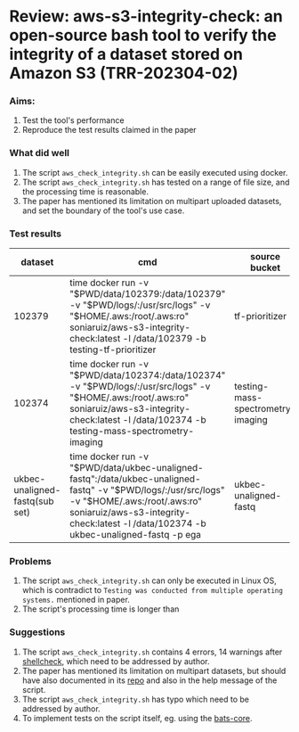 # Review: aws-s3-integrity-check: an open-source bash tool to verify the integrity of a dataset stored on Amazon S3 (TRR-202304-02)

### Aims:
1. Test the tool's performance
2. Reproduce the test results claimed in the paper

### What did well
1. The script `aws_check_integrity.sh` can be easily executed using docker.
2. The script `aws_check_integrity.sh` has tested on a range of file size, and the processing time is reasonable.
3. The paper has mentioned its limitation on multipart uploaded datasets, and set the boundary of the tool's use case.

### Test results
| dataset                        | cmd                                                                                                                                                                                                                                   | source bucket                     | source size | processing time |
|--------------------------------|---------------------------------------------------------------------------------------------------------------------------------------------------------------------------------------------------------------------------------------|-----------------------------------|-------------|-----------------|
| 102379                         | time docker run -v "$PWD/data/102379:/data/102379" -v "$PWD/logs/:/usr/src/logs" -v "$HOME/.aws:/root/.aws:ro" soniaruiz/aws-s3-integrity-check:latest -l /data/102379 -b testing-tf-prioritizer                                      | tf-prioritizer                    | 3.7MB       | 4.154s          |
| 102374                         | time docker run -v "$PWD/data/102374:/data/102374" -v "$PWD/logs/:/usr/src/logs" -v "$HOME/.aws:/root/.aws:ro" soniaruiz/aws-s3-integrity-check:latest -l /data/102374 -b testing-mass-spectrometry-imaging                           | testing-mass-spectrometry-imaging | 16GB        | 6m34s           |
| ukbec-unaligned-fastq(sub set) | time docker run -v "$PWD/data/ukbec-unaligned-fastq":/data/ukbec-unaligned-fastq" -v "$PWD/logs/:/usr/src/logs" -v "$HOME/.aws:/root/.aws:ro" soniaruiz/aws-s3-integrity-check:latest -l /data/102374 -b ukbec-unaligned-fastq -p ega | ukbec-unaligned-fastq             | 113GB       |                 |

### Problems
1. The script `aws_check_integrity.sh` can only be executed in Linux OS, which is contradict to `Testing was conducted from multiple operating systems.` mentioned in paper.
2. The script's processing time is longer than  


### Suggestions
1. The script `aws_check_integrity.sh` contains 4 errors, 14 warnings after [shellcheck](https://www.shellcheck.net/), which need to be addressed by author.
2. The paper has mentioned its limitation on multipart datasets, but should have also documented in its [repo](https://github.com/SoniaRuiz/aws-s3-integrity-check/) and also in the help message of the script.
3. The script `aws_check_integrity.sh` has typo which need to be addressed by author.
4. To implement tests on the script itself, eg. using the [bats-core](https://github.com/bats-core/bats-core).